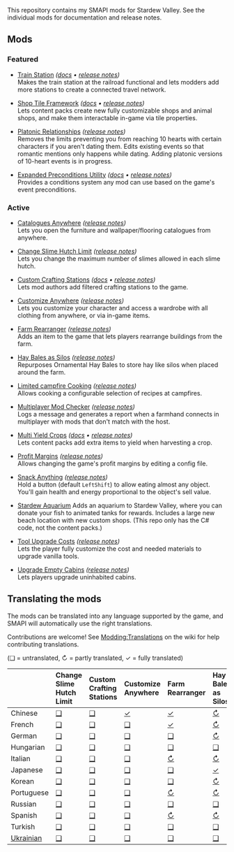 ﻿This repository contains my SMAPI mods for Stardew Valley. See the individual mods for documentation and release notes.

## Mods
### Featured
* [Train Station](https://www.nexusmods.com/stardewvalley/mods/6183) _([docs](TrainStation/docs/README.md) • [release notes](TrainStation/docs/release-notes.md))_  
  Makes the train station at the railroad functional and lets modders add more stations to create a connected travel
  network.

* [Shop Tile Framework](https://www.nexusmods.com/stardewvalley/mods/5005) _([docs](ShopTileFramework/docs/README.md) • [release notes](ShopTileFramework/docs/release-notes.md))_  
  Lets content packs create new fully customizable shops and animal shops, and make them interactable in-game via tile
  properties.

* [Platonic Relationships](https://www.nexusmods.com/stardewvalley/mods/4668) _([release notes](PlatonicRelationships/docs/release-notes.md))_  
  Removes the limits preventing you from reaching 10 hearts with certain characters if you aren't dating them. Edits
  existing events so that romantic mentions only happens while dating. Adding platonic versions of 10-heart events is
  in progress.

* [Expanded Preconditions Utility](https://www.nexusmods.com/stardewvalley/mods/6529) _([docs](ExpandedPreconditionsUtility/docs/README.md) • [release notes](ExpandedPreconditionsUtility/docs/release-notes.md))_  
  Provides a conditions system any mod can use based on the game's event preconditions.

### Active
* [Catalogues Anywhere](https://www.nexusmods.com/stardewvalley/mods/4949) _([release notes](CataloguesAnywhere/docs/release-notes.md))_  
  Lets you open the furniture and wallpaper/flooring catalogues from anywhere.

* [Change Slime Hutch Limit](https://www.nexusmods.com/stardewvalley/mods/6455) _([release notes](ChangeSlimeHutchLimit/docs/release-notes.md))_  
  Lets you change the maximum number of slimes allowed in each slime hutch.

* [Custom Crafting Stations](https://www.nexusmods.com/stardewvalley/mods/6293) _([docs](CustomCraftingStations/docs/README.md) • [release notes](CustomCraftingStations/docs/release-notes.md))_  
  Lets mod authors add filtered crafting stations to the game.

* [Customize Anywhere](https://www.nexusmods.com/stardewvalley/mods/4734) _([release notes](CustomizeAnywhere/docs/release-notes.md))_  
  Lets you customize your character and access a wardrobe with all clothing from anywhere, or via in-game items.

* [Farm Rearranger](https://www.nexusmods.com/stardewvalley/mods/5142) _([release notes](FarmRearranger/docs/release-notes.md))_  
  Adds an item to the game that lets players rearrange buildings from the farm.

* [Hay Bales as Silos](https://www.nexusmods.com/stardewvalley/mods/5151) _([release notes](HayBalesAsSilos/docs/release-notes.md))_  
  Repurposes Ornamental Hay Bales to store hay like silos when placed around the farm.

* [Limited campfire Cooking](https://www.nexusmods.com/stardewvalley/mods/4971) _([release notes](LimitedCampfireCooking/docs/release-notes.md))_  
  Allows cooking a configurable selection of recipes at campfires.

* [Multiplayer Mod Checker](https://www.nexusmods.com/stardewvalley/mods/6609) _([release notes](MultiplayerModChecker/docs/release-notes.md))_  
  Logs a message and generates a report when a farmhand connects in multiplayer with mods that don't match with the
  host.

* [Multi Yield Crops](https://www.nexusmods.com/stardewvalley/mods/6069) _([docs](MultiYieldCrops/docs/README.md) • [release notes](MultiYieldCrops/docs/release-notes.md))_  
  Lets content packs add extra items to yield when harvesting a crop.

* [Profit Margins](https://www.nexusmods.com/stardewvalley/mods/4663) _([release notes](ProfitMargins/docs/release-notes.md))_  
  Allows changing the game's profit margins by editing a config file.

* [Snack Anything](https://www.nexusmods.com/stardewvalley/mods/5196) _([release notes](SnackAnything/docs/release-notes.md))_  
  Hold a button (default `LeftShift`) to allow eating almost any object. You'll gain health and energy proportional to
  the object's sell value.

* [Stardew Aquarium](https://www.nexusmods.com/stardewvalley/mods/6372)
  Adds an aquarium to Stardew Valley, where you can donate your fish to animated tanks for rewards. Includes a large
  new beach location with new custom shops. (This repo only has the C# code, not the content packs.)

* [Tool Upgrade Costs](https://www.nexusmods.com/stardewvalley/mods/6576) _([release notes](ToolUpgradeCosts/docs/release-notes.md))_  
  Lets the player fully customize the cost and needed materials to upgrade vanilla tools.

* [Upgrade Empty Cabins](https://www.nexusmods.com/stardewvalley/mods/5253) _([release notes](UpgradeEmptyCabins/docs/release-notes.md))_  
  Lets players upgrade uninhabited cabins.

## Translating the mods
<!--

    This section is auto-generated using a script, there's no need to edit it manually.
    https://github.com/Pathoschild/StardewScripts/tree/main/create-translation-summary

-->
The mods can be translated into any language supported by the game, and SMAPI will automatically
use the right translations.

Contributions are welcome! See [Modding:Translations](https://stardewvalleywiki.com/Modding:Translations)
on the wiki for help contributing translations.

(❑ = untranslated, ↻ = partly translated, ✓ = fully translated)

&nbsp;      | Change Slime Hutch Limit        | Custom Crafting Stations         | Customize Anywhere                  | Farm Rearranger                  | Hay Bales as Silos                | Multiplayer Mod Checker                 | Train Station                  | Upgrade Empty Cabins
:---------- | :------------------------------ | :------------------------------- | :---------------------------------- | :------------------------------- | :-------------------------------- | :-------------------------------------- | :----------------------------- | :-----------------------------------
Chinese     | [❑](ChangeSlimeHutchLimit/i18n) | [❑](CustomCraftingStations/i18n) | [✓](CustomizeAnywhere/i18n/zh.json) | [✓](FarmRearranger/i18n/zh.json) | [↻](HayBalesAsSilos/i18n/zh.json) | [❑](MultiplayerModChecker/i18n)         | [✓](TrainStation/i18n/zh.json) | [✓](UpgradeEmptyCabins/i18n/zh.json)
French      | [❑](ChangeSlimeHutchLimit/i18n) | [❑](CustomCraftingStations/i18n) | [❑](CustomizeAnywhere/i18n)         | [✓](FarmRearranger/i18n/fr.json) | [↻](HayBalesAsSilos/i18n/fr.json) | [❑](MultiplayerModChecker/i18n)         | [↻](TrainStation/i18n/fr.json) | [↻](UpgradeEmptyCabins/i18n/fr.json)
German      | [❑](ChangeSlimeHutchLimit/i18n) | [❑](CustomCraftingStations/i18n) | [❑](CustomizeAnywhere/i18n)         | [❑](FarmRearranger/i18n)         | [↻](HayBalesAsSilos/i18n/de.json) | [❑](MultiplayerModChecker/i18n)         | [↻](TrainStation/i18n/de.json) | [❑](UpgradeEmptyCabins/i18n)
Hungarian   | [❑](ChangeSlimeHutchLimit/i18n) | [❑](CustomCraftingStations/i18n) | [❑](CustomizeAnywhere/i18n)         | [❑](FarmRearranger/i18n)         | [❑](HayBalesAsSilos/i18n)         | [❑](MultiplayerModChecker/i18n)         | [❑](TrainStation/i18n)         | [❑](UpgradeEmptyCabins/i18n)
Italian     | [❑](ChangeSlimeHutchLimit/i18n) | [❑](CustomCraftingStations/i18n) | [❑](CustomizeAnywhere/i18n)         | [↻](FarmRearranger/i18n/it.json) | [↻](HayBalesAsSilos/i18n/it.json) | [❑](MultiplayerModChecker/i18n)         | [❑](TrainStation/i18n)         | [↻](UpgradeEmptyCabins/i18n/it.json)
Japanese    | [❑](ChangeSlimeHutchLimit/i18n) | [❑](CustomCraftingStations/i18n) | [❑](CustomizeAnywhere/i18n)         | [❑](FarmRearranger/i18n)         | [✓](HayBalesAsSilos/i18n/ja.json) | [❑](MultiplayerModChecker/i18n)         | [❑](TrainStation/i18n)         | [❑](UpgradeEmptyCabins/i18n)
Korean      | [❑](ChangeSlimeHutchLimit/i18n) | [❑](CustomCraftingStations/i18n) | [❑](CustomizeAnywhere/i18n)         | [❑](FarmRearranger/i18n)         | [↻](HayBalesAsSilos/i18n/ko.json) | [❑](MultiplayerModChecker/i18n)         | [↻](TrainStation/i18n/ko.json) | [↻](UpgradeEmptyCabins/i18n/ko.json)
Portuguese  | [❑](ChangeSlimeHutchLimit/i18n) | [❑](CustomCraftingStations/i18n) | [❑](CustomizeAnywhere/i18n)         | [↻](FarmRearranger/i18n/pt.json) | [↻](HayBalesAsSilos/i18n/pt.json) | [❑](MultiplayerModChecker/i18n)         | [↻](TrainStation/i18n/pt.json) | [↻](UpgradeEmptyCabins/i18n/pt.json)
Russian     | [❑](ChangeSlimeHutchLimit/i18n) | [❑](CustomCraftingStations/i18n) | [❑](CustomizeAnywhere/i18n)         | [❑](FarmRearranger/i18n)         | [❑](HayBalesAsSilos/i18n)         | [✓](MultiplayerModChecker/i18n/ru.json) | [↻](TrainStation/i18n/ru.json) | [❑](UpgradeEmptyCabins/i18n)
Spanish     | [❑](ChangeSlimeHutchLimit/i18n) | [❑](CustomCraftingStations/i18n) | [❑](CustomizeAnywhere/i18n)         | [↻](FarmRearranger/i18n/es.json) | [↻](HayBalesAsSilos/i18n/es.json) | [❑](MultiplayerModChecker/i18n)         | [↻](TrainStation/i18n/es.json) | [↻](UpgradeEmptyCabins/i18n/es.json)
Turkish     | [❑](ChangeSlimeHutchLimit/i18n) | [❑](CustomCraftingStations/i18n) | [❑](CustomizeAnywhere/i18n)         | [❑](FarmRearranger/i18n)         | [❑](HayBalesAsSilos/i18n)         | [❑](MultiplayerModChecker/i18n)         | [✓](TrainStation/i18n/tr.json) | [❑](UpgradeEmptyCabins/i18n)
[Ukrainian] | [❑](ChangeSlimeHutchLimit/i18n) | [❑](CustomCraftingStations/i18n) | [❑](CustomizeAnywhere/i18n)         | [❑](FarmRearranger/i18n)         | [❑](HayBalesAsSilos/i18n)         | [❑](MultiplayerModChecker/i18n)         | [✓](TrainStation/i18n/uk.json) | [❑](UpgradeEmptyCabins/i18n)

[Ukrainian]: https://www.nexusmods.com/stardewvalley/mods/8427

